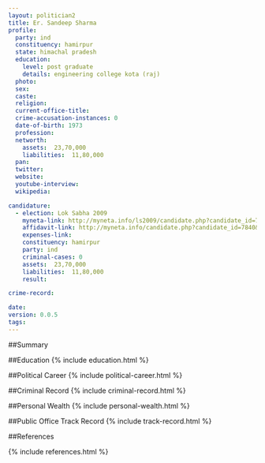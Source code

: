 ```yaml
---
layout: politician2
title: Er. Sandeep Sharma
profile: 
  party: ind
  constituency: hamirpur
  state: himachal pradesh
  education: 
    level: post graduate
    details: engineering college kota (raj)
  photo: 
  sex: 
  caste: 
  religion: 
  current-office-title: 
  crime-accusation-instances: 0
  date-of-birth: 1973
  profession: 
  networth: 
    assets:  23,70,000
    liabilities:  11,80,000
  pan: 
  twitter: 
  website: 
  youtube-interview: 
  wikipedia: 

candidature: 
  - election: Lok Sabha 2009
    myneta-link: http://myneta.info/ls2009/candidate.php?candidate_id=7840
    affidavit-link: http://myneta.info/candidate.php?candidate_id=7840&scan=original
    expenses-link: 
    constituency: hamirpur 
    party: ind
    criminal-cases: 0
    assets:  23,70,000
    liabilities:  11,80,000
    result:  

crime-record: 

date: 
version: 0.0.5
tags: 
---
```

##Summary


##Education
{% include education.html %}


##Political Career
{% include political-career.html %}


##Criminal Record
{% include criminal-record.html %}


##Personal Wealth
{% include personal-wealth.html %}


##Public Office Track Record
{% include track-record.html %}


##References


{% include references.html %}